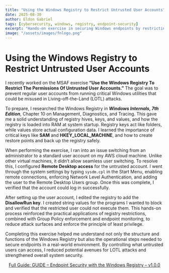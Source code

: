 ```yaml
---
title: "Using the Windows Registry to Restrict Untrusted User Accounts"
date: 2025-08-30
author: Eldon Gabriel
tags: [cybersecurity, windows, registry, endpoint-security]
excerpt: "Hands-on exercise in securing Windows endpoints by restricting untrusted user accounts via the DisallowRun registry key."
image: "/assets/images/fnlogo.png"
---
```


# Using the Windows Registry to Restrict Untrusted User Accounts

I recently worked on the MSAF exercise **“Use the Windows Registry To Restrict The Permissions Of Untrusted User Accounts.”** The goal was to prevent regular user accounts from running critical Windows utilities that could be misused in Living-off-the-Land (LOTL) attacks.

To prepare, I researched the Windows Registry in **_Windows Internals, 7th Edition_**, Chapter 10 on Management, Diagnostics, and Tracing. This gave me a solid understanding of registry hives, keys, and values, and how the registry is loaded into RAM at system startup. Registry keys act like folders, while values store actual configuration data. I learned the importance of critical keys like **SAM** and **HKEY_LOCAL_MACHINE**, and how to create restore points and back up the registry safely.

When performing the exercise, I ran into an issue switching from an administrator to a standard user account on my AWS cloud machine. Unlike other virtual machines, it didn’t allow seamless user switching. To resolve this, I configured **Remote Desktop access** for the untrusted account. I went through the system settings by typing `sysdm.cpl` in the Start Menu, enabling remote connections, enforcing Network Level Authentication, and adding the user to the Remote Desktop Users group. Once this was complete, I verified that the account could log in successfully.

After setting up the user account, I edited the registry to add the **DisallowRun key**. I created string values for the programs I wanted to block and verified that the restricted user could not execute them. This hands-on process reinforced the practical applications of registry restrictions, combined with Group Policy enforcement and endpoint monitoring, to reduce attack surfaces and enforce the principle of least privilege.

Completing this exercise helped me understand not only the structure and functions of the Windows Registry but also the operational steps needed to secure endpoints in a real-world environment. By controlling what untrusted users can access, I reduced potential avenues for LOTL attacks and strengthened overall system security.

<p align="center">
  <a href="https://github.com/EldonGabriel/eldongabriel.github.io/blob/main/assets/guides/GUIDE%20%E2%80%93%20Endpoint%20Security%20with%20the%20Windows%20Registry%20%E2%80%93%20v1.0.0.pdf" target="_blank">
    Full Guide: GUIDE – Endpoint Security with the Windows Registry – v1.0.0
  </a>
</p>
